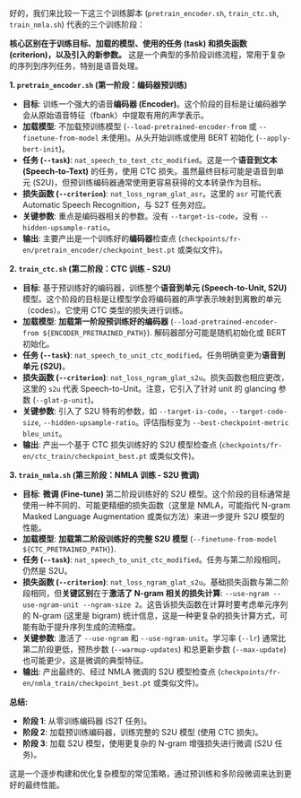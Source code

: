 
好的，我们来比较一下这三个训练脚本 (`pretrain_encoder.sh`, `train_ctc.sh`, `train_nmla.sh`) 代表的三个训练阶段：

**核心区别在于训练目标、加载的模型、使用的任务 (task) 和损失函数 (criterion)，以及引入的新参数。** 这是一个典型的多阶段训练流程，常用于复杂的序列到序列任务，特别是语音处理。

**1. `pretrain_encoder.sh` (第一阶段：编码器预训练)**

*   **目标**: 训练一个强大的语音**编码器 (Encoder)**。这个阶段的目标是让编码器学会从原始语音特征（fbank）中提取有用的声学表示。
*   **加载模型**: 不加载预训练模型 (`--load-pretrained-encoder-from` 或 `--finetune-from-model` 未使用)。从头开始训练或使用 BERT 初始化 (`--apply-bert-init`)。
*   **任务 (`--task`)**: `nat_speech_to_text_ctc_modified`。这是一个**语音到文本 (Speech-to-Text)** 的任务，使用 CTC 损失。虽然最终目标可能是语音到单元 (S2U)，但预训练编码器通常使用更容易获得的文本转录作为目标。
*   **损失函数 (`--criterion`)**: `nat_loss_ngram_glat_asr`。这里的 `asr` 可能代表 Automatic Speech Recognition，与 S2T 任务对应。
*   **关键参数**: 重点是编码器相关的参数。没有 `--target-is-code`，没有 `--hidden-upsample-ratio`。
*   **输出**: 主要产出是一个训练好的**编码器**检查点 (`checkpoints/fr-en/pretrain_encoder/checkpoint_best.pt` 或类似文件)。

**2. `train_ctc.sh` (第二阶段：CTC 训练 - S2U)**

*   **目标**: 基于预训练好的编码器，训练整个**语音到单元 (Speech-to-Unit, S2U)** 模型。这个阶段的目标是让模型学会将编码器的声学表示映射到离散的单元（codes）。它使用 CTC 类型的损失进行训练。
*   **加载模型**: **加载第一阶段预训练好的编码器** (`--load-pretrained-encoder-from ${ENCODER_PRETRAINED_PATH}`). 解码器部分可能是随机初始化或 BERT 初始化。
*   **任务 (`--task`)**: `nat_speech_to_unit_ctc_modified`。任务明确变更为**语音到单元 (S2U)**。
*   **损失函数 (`--criterion`)**: `nat_loss_ngram_glat_s2u`。损失函数也相应更改，这里的 `s2u` 代表 Speech-to-Unit。注意，它引入了针对 unit 的 glancing 参数 (`--glat-p-unit`)。
*   **关键参数**: 引入了 S2U 特有的参数，如 `--target-is-code`，`--target-code-size`, `--hidden-upsample-ratio`。评估指标变为 `--best-checkpoint-metric bleu_unit`。
*   **输出**: 产出一个基于 CTC 损失训练好的 S2U 模型检查点 (`checkpoints/fr-en/ctc_train/checkpoint_best.pt` 或类似文件)。

**3. `train_nmla.sh` (第三阶段：NMLA 训练 - S2U 微调)**

*   **目标**: **微调 (Fine-tune)** 第二阶段训练好的 S2U 模型。这个阶段的目标通常是使用一种不同的、可能更精细的损失函数（这里是 NMLA，可能指代 N-gram Masked Language Augmentation 或类似方法）来进一步提升 S2U 模型的性能。
*   **加载模型**: **加载第二阶段训练好的完整 S2U 模型** (`--finetune-from-model ${CTC_PRETRAINED_PATH}`).
*   **任务 (`--task`)**: `nat_speech_to_unit_ctc_modified`。任务与第二阶段相同，仍然是 S2U。
*   **损失函数 (`--criterion`)**: `nat_loss_ngram_glat_s2u`。基础损失函数与第二阶段相同，但**关键区别**在于**激活了 N-gram 相关的损失计算**: `--use-ngram --use-ngram-unit --ngram-size 2`。这告诉损失函数在计算时要考虑单元序列的 N-gram (这里是 bigram) 统计信息，这是一种更复杂的损失计算方式，可能有助于提升序列生成的流畅度。
*   **关键参数**: 激活了 `--use-ngram` 和 `--use-ngram-unit`。学习率 (`--lr`) 通常比第二阶段更低，预热步数 (`--warmup-updates`) 和总更新步数 (`--max-update`) 也可能更少，这是微调的典型特征。
*   **输出**: 产出最终的、经过 NMLA 微调的 S2U 模型检查点 (`checkpoints/fr-en/nmla_train/checkpoint_best.pt` 或类似文件)。

**总结:**

*   **阶段 1**: 从零训练编码器 (S2T 任务)。
*   **阶段 2**: 加载预训练编码器，训练完整的 S2U 模型 (使用 CTC 损失)。
*   **阶段 3**: 加载 S2U 模型，使用更复杂的 N-gram 增强损失进行微调 (S2U 任务)。

这是一个逐步构建和优化复杂模型的常见策略，通过预训练和多阶段微调来达到更好的最终性能。
